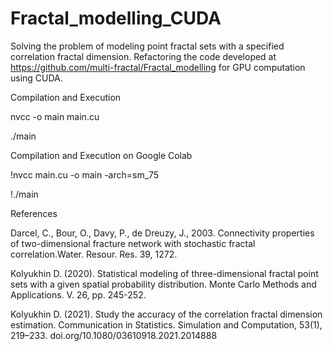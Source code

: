 # Fractal_modelling_CUDA

Solving the problem of modeling point fractal sets with a specified correlation fractal dimension. Refactoring the code developed at https://github.com/multi-fractal/Fractal_modelling for GPU computation using CUDA.


Compilation and Execution

nvcc -o main main.cu

./main

Compilation and Execution on Google Colab

!nvcc main.cu -o main -arch=sm_75

!./main


References

Darcel, C., Bour, O., Davy, P., de Dreuzy, J., 2003. Connectivity properties of two-dimensional fracture network with stochastic fractal correlation.Water. Resour. Res. 39, 1272.

Kolyukhin D. (2020). Statistical modeling of three-dimensional fractal point sets with a given spatial probability distribution. Monte Carlo Methods and Applications. V. 26, pp. 245-252.

Kolyukhin D. (2021). Study the accuracy of the correlation fractal dimension estimation. Communication in Statistics. Simulation and Computation, 53(1), 219–233. doi.org/10.1080/03610918.2021.2014888
